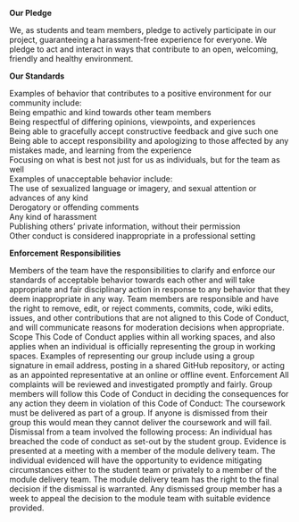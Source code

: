 **Our Pledge**

We, as students and team members, pledge to actively participate in our project, guaranteeing a harassment-free experience for everyone. We pledge to act and interact in ways that contribute to an open, welcoming, friendly and healthy environment.

**Our Standards**

Examples of behavior that contributes to a positive environment for our community include:  
Being empathic and kind towards other team members  
Being respectful of differing opinions, viewpoints, and experiences  
Being able to gracefully accept constructive feedback and give such one  
Being able to accept responsibility and apologizing to those affected by any mistakes made, and learning from the experience  
Focusing on what is best not just for us as individuals, but for the team as well  
Examples of unacceptable behavior include:  
The use of sexualized language or imagery, and sexual attention or advances of any kind  
Derogatory or offending comments  
Any kind of harassment  
Publishing others’ private information, without their permission  
Other conduct is considered inappropriate in a professional setting  

**Enforcement Responsibilities**

Members of the team have the responsibilities to clarify and enforce our standards of acceptable behavior towards each other and will take appropriate and fair disciplinary action in response to any behavior that they deem inappropriate in any way.
Team members are responsible and have the right to remove, edit, or reject comments, commits, code, wiki edits, issues, and other contributions that are not aligned to this Code of Conduct, and will communicate reasons for moderation decisions when appropriate.
Scope
This Code of Conduct applies within all working spaces, and also applies when an individual is officially representing the group in working spaces. Examples of representing our group include using a group signature in email address, posting in a shared GitHub repository, or acting as an appointed representative at an online or offline event.
Enforcement
All complaints will be reviewed and investigated promptly and fairly. Group members will follow this Code of Conduct in deciding the consequences for any action they deem in violation of this Code of Conduct:
The coursework must be delivered as part of a group. If anyone is dismissed from their group this would mean they cannot deliver the coursework and will fail. Dismissal from a team involved the following process:
An individual has breached the code of conduct as set-out by the student group.
Evidence is presented at a meeting with a member of the module delivery team.
The individual evidenced will have the opportunity to evidence mitigating circumstances either to the student team or privately to a member of the module delivery team.
The module delivery team has the right to the final decision if the dismissal is warranted.
Any dismissed group member has a week to appeal the decision to the module team with suitable evidence provided.
